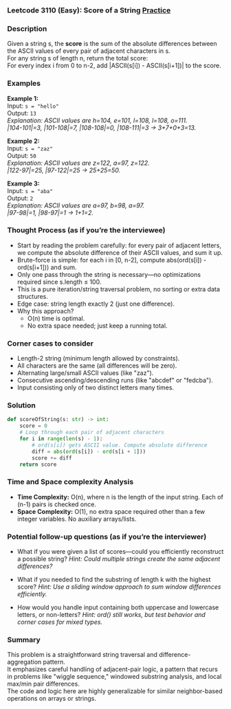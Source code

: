 ### Leetcode 3110 (Easy): Score of a String [Practice](https://leetcode.com/problems/score-of-a-string)

### Description  
Given a string s, the **score** is the sum of the absolute differences between the ASCII values of every pair of adjacent characters in s.  
For any string s of length n, return the total score:  
For every index i from 0 to n-2, add |ASCII(s[i]) - ASCII(s[i+1])| to the score.

### Examples  

**Example 1:**  
Input: `s = "hello"`  
Output: `13`  
*Explanation: ASCII values are h=104, e=101, l=108, l=108, o=111.  
|104-101|=3, |101-108|=7, |108-108|=0, |108-111|=3 → 3+7+0+3=13.*

**Example 2:**  
Input: `s = "zaz"`  
Output: `50`  
*Explanation: ASCII values are z=122, a=97, z=122.  
|122-97|=25, |97-122|=25 → 25+25=50.*

**Example 3:**  
Input: `s = "aba"`  
Output: `2`  
*Explanation: ASCII values are a=97, b=98, a=97.  
|97-98|=1, |98-97|=1 → 1+1=2.*

### Thought Process (as if you’re the interviewee)  
- Start by reading the problem carefully: for every pair of adjacent letters, we compute the absolute difference of their ASCII values, and sum it up.
- Brute-force is simple: for each i in [0, n-2], compute abs(ord(s[i]) - ord(s[i+1])) and sum.
- Only one pass through the string is necessary—no optimizations required since s.length ≤ 100.
- This is a pure iteration/string traversal problem, no sorting or extra data structures.
- Edge case: string length exactly 2 (just one difference).
- Why this approach?  
  - O(n) time is optimal.
  - No extra space needed; just keep a running total.

### Corner cases to consider  
- Length-2 string (minimum length allowed by constraints).
- All characters are the same (all differences will be zero).
- Alternating large/small ASCII values (like "zaz").
- Consecutive ascending/descending runs (like "abcdef" or "fedcba").
- Input consisting only of two distinct letters many times.

### Solution

```python
def scoreOfString(s: str) -> int:
    score = 0
    # Loop through each pair of adjacent characters
    for i in range(len(s) - 1):
        # ord(s[i]) gets ASCII value. Compute absolute difference
        diff = abs(ord(s[i]) - ord(s[i + 1]))
        score += diff
    return score
```

### Time and Space complexity Analysis  

- **Time Complexity:** O(n), where n is the length of the input string. Each of (n-1) pairs is checked once.
- **Space Complexity:** O(1), no extra space required other than a few integer variables. No auxiliary arrays/lists.

### Potential follow-up questions (as if you’re the interviewer)  

- What if you were given a list of scores—could you efficiently reconstruct a possible string?
  *Hint: Could multiple strings create the same adjacent differences?*

- What if you needed to find the substring of length k with the highest score?
  *Hint: Use a sliding window approach to sum window differences efficiently.*

- How would you handle input containing both uppercase and lowercase letters, or non-letters?
  *Hint: ord() still works, but test behavior and corner cases for mixed types.*

### Summary
This problem is a straightforward string traversal and difference-aggregation pattern.  
It emphasizes careful handling of adjacent-pair logic, a pattern that recurs in problems like "wiggle sequence," windowed substring analysis, and local max/min pair differences.  
The code and logic here are highly generalizable for similar neighbor-based operations on arrays or strings.